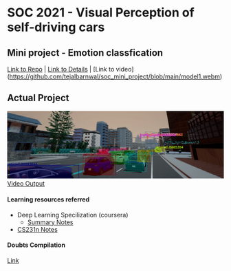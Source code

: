 # SOC 2021 - Visual Perception of self-driving cars

## Mini project - Emotion classfication
[Link to Repo](https://github.com/tejalbarnwal/soc_mini_project) | [Link to Details](https://github.com/tejalbarnwal/soc_mini_project/blob/main/README.md) | [Link to video] (https://github.com/tejalbarnwal/soc_mini_project/blob/main/model1.webm)

## Actual Project

![](https://github.com/tejalbarnwal/SOC_2021_tejal/blob/master/mrcnn/download.png)
[Video Output](https://github.com/tejalbarnwal/SOC_2021_tejal/blob/master/mrcnn/teju.avi)

#### Learning resources referred
- Deep Learning Specilization (coursera)
  - [Summary Notes](https://github.com/mbadry1/DeepLearning.ai-Summary)
- [CS231n Notes](https://cs231n.github.io/neural-networks-2/#reg)


#### Doubts Compilation
[Link](https://docs.google.com/document/d/1G34XBUqa_HuWPvSbZJ0EKgc2Q5We5AzHsFpnodDDvWw/edit?usp=sharing)
